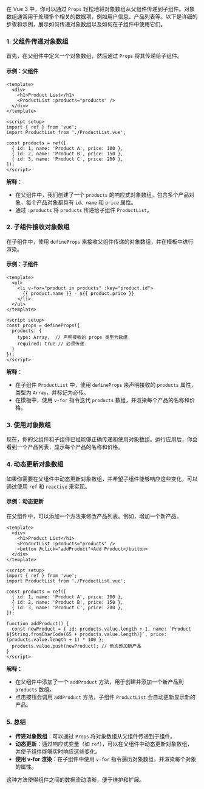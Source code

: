 在 Vue 3 中，你可以通过 `Props` 轻松地将对象数组从父组件传递到子组件。对象数组通常用于处理多个相关的数据项，例如用户信息、产品列表等。以下是详细的步骤和示例，展示如何传递对象数组以及如何在子组件中使用它们。

### 1. **父组件传递对象数组**

首先，在父组件中定义一个对象数组，然后通过 `Props` 将其传递给子组件。

#### **示例：父组件**

```vue
<template>
  <div>
    <h1>Product List</h1>
    <ProductList :products="products" />
  </div>
</template>

<script setup>
import { ref } from 'vue';
import ProductList from './ProductList.vue';

const products = ref([
  { id: 1, name: 'Product A', price: 100 },
  { id: 2, name: 'Product B', price: 150 },
  { id: 3, name: 'Product C', price: 200 },
]);
</script>
```

**解释：**
- 在父组件中，我们创建了一个 `products` 的响应式对象数组，包含多个产品对象，每个产品对象都具有 `id`、`name` 和 `price` 属性。
- 通过 `:products` 将 `products` 传递给子组件 `ProductList`。

### 2. **子组件接收对象数组**

在子组件中，使用 `defineProps` 来接收父组件传递的对象数组，并在模板中进行渲染。

#### **示例：子组件**

```vue
<template>
  <ul>
    <li v-for="product in products" :key="product.id">
      {{ product.name }} - ${{ product.price }}
    </li>
  </ul>
</template>

<script setup>
const props = defineProps({
  products: {
    type: Array,  // 声明接收的 props 类型为数组
    required: true // 必须传递
  }
});
</script>
```

**解释：**
- 在子组件 `ProductList` 中，使用 `defineProps` 来声明接收的 `products` 属性，类型为 `Array`，并标记为必传。
- 在模板中，使用 `v-for` 指令迭代 `products` 数组，并渲染每个产品的名称和价格。

### 3. **使用对象数组**

现在，你的父组件和子组件已经能够正确传递和使用对象数组。运行应用后，你会看到一个产品列表，显示每个产品的名称和价格。

### 4. **动态更新对象数组**

如果你需要在父组件中动态更新对象数组，并希望子组件能够响应这些变化，可以通过使用 `ref` 和 `reactive` 来实现。

#### **示例：动态更新**

在父组件中，可以添加一个方法来修改产品列表。例如，增加一个新产品。

```vue
<template>
  <div>
    <h1>Product List</h1>
    <ProductList :products="products" />
    <button @click="addProduct">Add Product</button>
  </div>
</template>

<script setup>
import { ref } from 'vue';
import ProductList from './ProductList.vue';

const products = ref([
  { id: 1, name: 'Product A', price: 100 },
  { id: 2, name: 'Product B', price: 150 },
  { id: 3, name: 'Product C', price: 200 },
]);

function addProduct() {
  const newProduct = { id: products.value.length + 1, name: `Product ${String.fromCharCode(65 + products.value.length)}`, price: (products.value.length + 1) * 100 };
  products.value.push(newProduct); // 动态添加新产品
}
</script>
```

**解释：**
- 在父组件中添加了一个 `addProduct` 方法，用于创建并添加一个新产品到 `products` 数组。
- 点击按钮会调用 `addProduct` 方法，子组件 `ProductList` 会自动更新显示新的产品。

### 5. **总结**

- **传递对象数组**：可以通过 `Props` 将对象数组从父组件传递到子组件。
- **动态更新**：通过响应式变量（如 `ref`），可以在父组件中动态更新对象数组，并使子组件能够实时响应这些变化。
- **使用 v-for 渲染**：在子组件中使用 `v-for` 指令遍历对象数组，并渲染每个对象的属性。

这种方法使得组件之间的数据流动清晰，便于维护和扩展。
